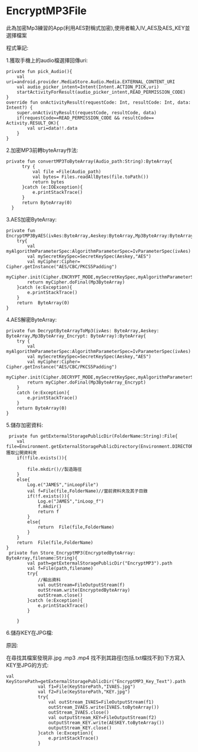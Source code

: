 # EncryptMP3File
此為加密Mp3練習的App(利用AES對稱式加密),使用者輸入IV_AES及AES_KEY並選擇檔案

程式筆記:

1.獲取手機上的audio檔選擇回傳uri:

    private fun pick_Audio(){
        val uri=android.provider.MediaStore.Audio.Media.EXTERNAL_CONTENT_URI
        val audio_picker_intent=Intent(Intent.ACTION_PICK,uri)
        startActivityForResult(audio_picker_intent,READ_PERMISSION_CODE)
    }
    override fun onActivityResult(requestCode: Int, resultCode: Int, data: Intent?) {
        super.onActivityResult(requestCode, resultCode, data)
        if(requestCode==READ_PERMISSION_CODE && resultCode== Activity.RESULT_OK){
            val uri=data!!.data
        }
    }

2.加密MP3前轉byteArray作法:

    private fun convertMP3ToByteArray(Audio_path:String):ByteArray{
          try {
              val file =File(Audio_path)
              val bytes= Files.readAllBytes(file.toPath())
              return bytes
          }catch (e:IOException){
              e.printStackTrace()
          }
          return ByteArray(0)
      }
      
3.AES加密ByteArray:

    private fun EncryptMP3ByAES(ivAes:ByteArray,Aeskey:ByteArray,Mp3ByteArray:ByteArray):ByteArray{
        try{
            val myAlgorithmParameterSpec:AlgorithmParameterSpec=IvParameterSpec(ivAes)
            val mySecretKeySpec=SecretKeySpec(Aeskey,"AES")
            val myCipher:Cipher= Cipher.getInstance("AES/CBC/PKCS5Padding")
            myCipher.init(Cipher.ENCRYPT_MODE,mySecretKeySpec,myAlgorithmParameterSpec)
            return myCipher.doFinal(Mp3ByteArray)
        }catch (e:Exception){
            e.printStackTrace()
        }
        return  ByteArray(0)
    }
        
4.AES解密ByteArray:

    private fun DecryptByteArrayToMp3(ivAes: ByteArray,Aeskey: ByteArray,Mp3ByteArray_Encrypt: ByteArray):ByteArray{
        try {
            val myAlgorithmParameterSpec:AlgorithmParameterSpec=IvParameterSpec(ivAes)
            val mySecretKeySpec=SecretKeySpec(Aeskey,"AES")
            val myCipher:Cipher= Cipher.getInstance("AES/CBC/PKCS5Padding")
            myCipher.init(Cipher.DECRYPT_MODE,mySecretKeySpec,myAlgorithmParameterSpec)
            return myCipher.doFinal(Mp3ByteArray_Encrypt)
        }
        catch (e:Exception){
            e.printStackTrace()
        }
        return ByteArray(0)
    }
    
5.儲存加密資料:
 
 
     private fun getExtermalStoragePublicDir(FolderName:String):File{
        val file=Environment.getExternalStoragePublicDirectory(Environment.DIRECTORY_DOCUMENTS)//獲取公開資料夾
        if(!file.exists()){

            file.mkdir()//製造路徑
        }
        else{
            Log.e("JAMES","inLoopFile")
            val f=File(file,FolderName)//當前資料夾及其子目錄
            if(!f.exists()){
                Log.e("JAMES","inLoop_f")
                f.mkdir()
                return f
            }
            else{
                return  File(file,FolderName)
            }
        }
        return  File(file,FolderName)
    } 
     private fun Store_EncryptMP3(EncryptedByteArray: ByteArray,filename:String){
            val path=getExtermalStoragePublicDir("EncryptMP3").path
            val f=File(path,filename)
            try{
                //輸出資料
                val outStream=FileOutputStream(f)
                outStream.write(EncryptedByteArray)
                outStream.close()
            }catch (e:Exception){
                e.printStackTrace()
            }

        }
6.儲存KEY在JPG檔:
  
  原因:
  
  在尋找其檔案發現非.jpg .mp3 .mp4 找不到其路徑(包括.txt檔找不到)下方寫入KEY至JPG的方式:
  
    val KeyStorePath=getExtermalStoragePublicDir("EncryptMP3_Key_Text").path
                val f1=File(KeyStorePath,"IVAES.jpg")
                val f2=File(KeyStorePath,"KEY.jpg")
                try{
                    val outStream_IVAES=FileOutputStream(f1)
                    outStream_IVAES.write(IVAES.toByteArray())
                    outStream_IVAES.close()
                    val outputStream_KEY=FileOutputStream(f2)
                    outputStream_KEY.write(AESKEY.toByteArray())
                    outputStream_KEY.close()
                }catch (e:Exception){
                    e.printStackTrace()
                }
  
